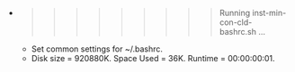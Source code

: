 * >>>>>>>>> Running inst-min-con-cld-bashrc.sh ...
  * Set common settings for ~/.bashrc.
  * Disk size = 920880K. Space Used = 36K. Runtime = 00:00:00:01.
